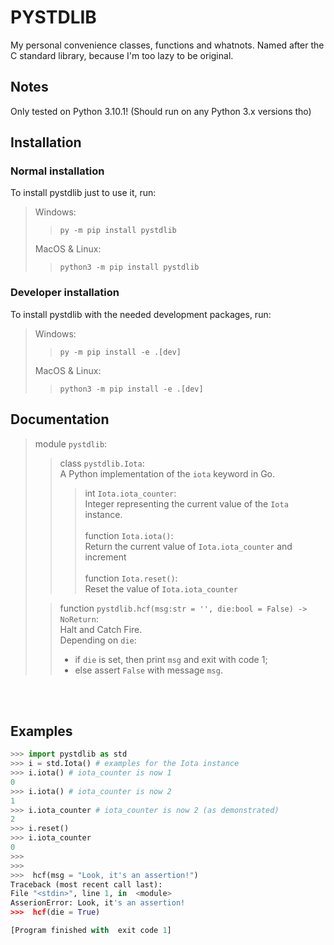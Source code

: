 # PYSTDLIB #
My personal convenience classes, functions and whatnots. Named after the C standard library, because I'm too lazy to be original.<br>


## Notes #
Only tested on Python 3.10.1! (Should run on any Python 3.x versions tho)<br>


## Installation #
 ### Normal installation #
  To install pystdlib just to use it, run:<br>
  > Windows:<br>
  >>`py -m pip install pystdlib`<br>
  >
  > MacOS & Linux:<br>
  >>`python3 -m pip install pystdlib`<br>
 
 ### Developer installation #
  To install pystdlib with the needed development packages, run:<br>
  > Windows:<br>
  >> `py -m pip install -e .[dev]`<br>
  >
  > MacOS & Linux:<br>
  >> `python3 -m pip install -e .[dev]`<br>
 


## Documentation #
> module `pystdlib`:<br>
>> class `pystdlib.Iota`:<br>
>> A Python implementation of the `iota` keyword in Go.<br>
>>> int `Iota.iota_counter`:<br>
>>> Integer representing the current value of the `Iota` instance.<br>
>>><br>
>>> function `Iota.iota()`:<br>
>>> Return the current value of `Iota.iota_counter` and increment<br>
>>> <br>
>>> function `Iota.reset()`:<br>
>>> Reset the value of `Iota.iota_counter`
>
>> function `pystdlib.hcf(msg:str = '', die:bool = False) -> NoReturn`:<br>
>> Halt and Catch Fire.<br>
>> Depending on `die`:<br>
>>- if `die` is set, then print `msg` and exit with code 1;
>>- else assert `False` with message `msg`.

<br><br>

## Examples #
```python
>>> import pystdlib as std
>>> i = std.Iota() # examples for the Iota instance
>>> i.iota() # iota_counter is now 1
0
>>> i.iota() # iota_counter is now 2
1
>>> i.iota_counter # iota_counter is now 2 (as demonstrated)
2
>>> i.reset()
>>> i.iota_counter
0
>>>
>>>
>>>  hcf(msg = "Look, it's an assertion!")
Traceback (most recent call last):
File "<stdin>", line 1, in  <module>
AsserionError: Look, it's an assertion!
>>>  hcf(die = True)

[Program finished with  exit code 1]
```
